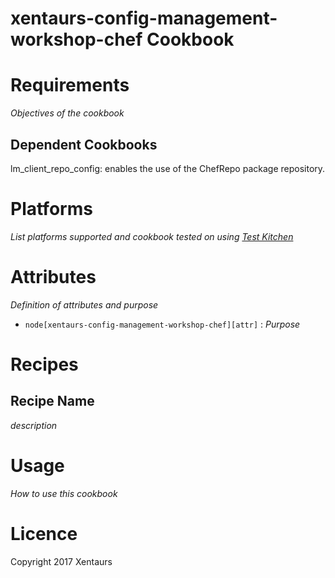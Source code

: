 # xentaurs-config-management-workshop-chef Cookbook

# Requirements
_Objectives of the cookbook_

## Dependent Cookbooks
lm_client_repo_config: enables the use of the ChefRepo package repository.

# Platforms
_List platforms supported and cookbook tested on using [Test Kitchen](http://kitchen.ci)_

# Attributes
_Definition of attributes and purpose_

* `node[xentaurs-config-management-workshop-chef][attr]` : _Purpose_

# Recipes
## Recipe Name
_description_

# Usage
_How to use this cookbook_

# Licence
Copyright 2017 Xentaurs
